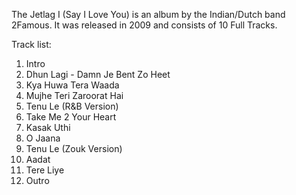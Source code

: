 The Jetlag I (Say I Love You) is an album by the 
Indian/Dutch band 2Famous. It was released in 2009 and 
consists of 10 Full Tracks.

Track list:
01. Intro
02. Dhun Lagi - Damn Je Bent Zo Heet
03. Kya Huwa Tera Waada
04. Mujhe Teri Zaroorat Hai
05. Tenu Le (R&B Version)
06. Take Me 2 Your Heart
07. Kasak Uthi
08. O Jaana
09. Tenu Le (Zouk Version)
10. Aadat
11. Tere Liye
12. Outro
